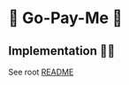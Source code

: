 # :money_with_wings: Go-Pay-Me :money_with_wings:

## Implementation :weight_lifting_man:

See root [README](https://github.com/Angry-Potato/go-pay-me#implementation-weight_lifting_man)
